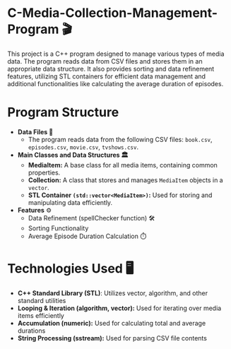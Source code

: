 # C-Media-Collection-Management-Program 🎬
This project is a C++ program designed to manage various types of media data. The program reads data from CSV files and stores them in an appropriate data structure. It also provides sorting and data refinement features, utilizing STL containers for efficient data management and additional functionalities like calculating the average duration of episodes.

# Program Structure 
* **Data Files 📁**
  * The program reads data from the following CSV files: `book.csv`, `episodes.csv`, `movie.csv`, `tvshows.csv`.
* **Main Classes and Data Structures 🏛️**
  * **MediaItem:** A base class for all media items, containing common properties.
  * **Collection:** A class that stores and manages `MediaItem` objects in a `vector`.
  * **STL Container `(std::vector<MediaItem>)`:** Used for storing and manipulating data efficiently.
* **Features** ⚙️
  * Data Refinement (spellChecker function) 🛠️
  * Sorting Functionality
  * Average Episode Duration Calculation ⏱️
 
# **Technologies Used** 🖥️
* **C++ Standard Library (STL)**: Utilizes vector, algorithm, and other standard utilities
* **Looping & Iteration (algorithm, vector):** Used for iterating over media items efficiently
* **Accumulation (numeric):** Used for calculating total and average durations
* **String Processing (sstream):** Used for parsing CSV file contents
